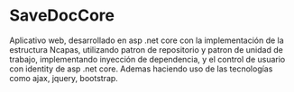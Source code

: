 # SaveDocCore
Aplicativo web, desarrollado en asp .net core con la implementación de la estructura Ncapas, utilizando patron de repositorio y patron de unidad de trabajo, implementando inyección de dependencia, y el control de usuario con identity de asp .net core. Ademas haciendo uso de las tecnologías como ajax, jquery, bootstrap. 
